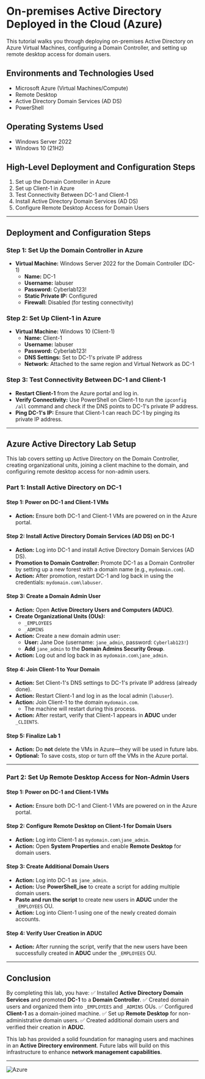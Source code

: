 # On-premises Active Directory Deployed in the Cloud (Azure)

This tutorial walks you through deploying on-premises Active Directory on Azure Virtual Machines, configuring a Domain Controller, and setting up remote desktop access for domain users.

## Environments and Technologies Used
- Microsoft Azure (Virtual Machines/Compute)
- Remote Desktop
- Active Directory Domain Services (AD DS)
- PowerShell

## Operating Systems Used
- Windows Server 2022
- Windows 10 (21H2)

## High-Level Deployment and Configuration Steps
1. Set up the Domain Controller in Azure
2. Set up Client-1 in Azure
3. Test Connectivity Between DC-1 and Client-1
4. Install Active Directory Domain Services (AD DS)
5. Configure Remote Desktop Access for Domain Users

---

## Deployment and Configuration Steps

### Step 1: Set Up the Domain Controller in Azure
- **Virtual Machine:** Windows Server 2022 for the Domain Controller (DC-1)
  - **Name:** DC-1
  - **Username:** labuser
  - **Password:** Cyberlab123!
  - **Static Private IP:** Configured
  - **Firewall:** Disabled (for testing connectivity)

### Step 2: Set Up Client-1 in Azure
- **Virtual Machine:** Windows 10 (Client-1)
  - **Name:** Client-1
  - **Username:** labuser
  - **Password:** Cyberlab123!
  - **DNS Settings:** Set to DC-1's private IP address
  - **Network:** Attached to the same region and Virtual Network as DC-1

### Step 3: Test Connectivity Between DC-1 and Client-1
- **Restart Client-1** from the Azure portal and log in.
- **Verify Connectivity:** Use PowerShell on Client-1 to run the `ipconfig /all` command and check if the DNS points to DC-1's private IP address.
- **Ping DC-1's IP:** Ensure that Client-1 can reach DC-1 by pinging its private IP address.

---

## Azure Active Directory Lab Setup
This lab covers setting up Active Directory on the Domain Controller, creating organizational units, joining a client machine to the domain, and configuring remote desktop access for non-admin users.

### Part 1: Install Active Directory on DC-1
#### Step 1: Power on DC-1 and Client-1 VMs
- **Action:** Ensure both DC-1 and Client-1 VMs are powered on in the Azure portal.

#### Step 2: Install Active Directory Domain Services (AD DS) on DC-1
- **Action:** Log into DC-1 and install Active Directory Domain Services (AD DS).
- **Promotion to Domain Controller:** Promote DC-1 as a Domain Controller by setting up a new forest with a domain name (e.g., `mydomain.com`).
- **Action:** After promotion, restart DC-1 and log back in using the credentials: `mydomain.com\labuser`.

#### Step 3: Create a Domain Admin User
- **Action:** Open **Active Directory Users and Computers (ADUC)**.
- **Create Organizational Units (OUs):**
  - `_EMPLOYEES`
  - `_ADMINS`
- **Action:** Create a new domain admin user:
  - **User:** Jane Doe (username: `jane_admin`, password: `Cyberlab123!`)
  - **Add** `jane_admin` to the **Domain Admins Security Group**.
- **Action:** Log out and log back in as `mydomain.com\jane_admin`.

#### Step 4: Join Client-1 to Your Domain
- **Action:** Set Client-1's DNS settings to DC-1's private IP address (already done).
- **Action:** Restart Client-1 and log in as the local admin (`labuser`).
- **Action:** Join Client-1 to the domain `mydomain.com`.
  - The machine will restart during this process.
- **Action:** After restart, verify that Client-1 appears in **ADUC** under `_CLIENTS`.

#### Step 5: Finalize Lab 1
- **Action:** Do **not** delete the VMs in Azure—they will be used in future labs.
- **Optional:** To save costs, stop or turn off the VMs in the Azure portal.

---

### Part 2: Set Up Remote Desktop Access for Non-Admin Users
#### Step 1: Power on DC-1 and Client-1 VMs
- **Action:** Ensure both DC-1 and Client-1 VMs are powered on in the Azure portal.

#### Step 2: Configure Remote Desktop on Client-1 for Domain Users
- **Action:** Log into Client-1 as `mydomain.com\jane_admin`.
- **Action:** Open **System Properties** and enable **Remote Desktop** for domain users.

#### Step 3: Create Additional Domain Users
- **Action:** Log into DC-1 as `jane_admin`.
- **Action:** Use **PowerShell_ise** to create a script for adding multiple domain users.
- **Paste and run the script** to create new users in **ADUC** under the `_EMPLOYEES` OU.
- **Action:** Log into Client-1 using one of the newly created domain accounts.

#### Step 4: Verify User Creation in ADUC
- **Action:** After running the script, verify that the new users have been successfully created in **ADUC** under the `_EMPLOYEES` OU.

---

## Conclusion
By completing this lab, you have:
✅ Installed **Active Directory Domain Services** and promoted **DC-1** to a **Domain Controller**.
✅ Created domain users and organized them into `_EMPLOYEES` and `_ADMINS` OUs.
✅ Configured **Client-1** as a domain-joined machine.
✅ Set up **Remote Desktop** for non-administrative domain users.
✅ Created additional domain users and verified their creation in **ADUC**.

This lab has provided a solid foundation for managing users and machines in an **Active Directory environment**. Future labs will build on this infrastructure to enhance **network management capabilities**.

---

![Azure](https://img.shields.io/badge/Azure-Cloud-blue)

